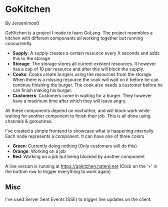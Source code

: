 # GoKitchen
By Jeroenimoo0

GoKitchen is a project I made to learn GoLang. The project resembles a kitchen with different components all working together but running concurrently.

- **Supply**: A supply creates a certain resource every X seconds and adds this to the storage
- **Storage**: The storage stores all current existent resources. It however has a cap of 10 per resource and after this will block the supply.
- **Cooks**: Cooks create burgers using the resources from the storage. When there is a missing resource the cook will wait on it before he can continue finishing the burger. The cook also needs a customer before he can finish making his burger.
- **Customers**: Customers come in waiting for a burger. They however have a maximum time after which they will leave angry.

All these components depend on eachother, and will block work while waiting for another component to finish their job. This is all done using channels & goroutines.

I've created a simple frontend to showcase what is happening internally. Each node represents a component. It can have one of three colors
- **Green**: Currently doing nothing (Only customers will do this)
- **Orange**: Working on a job
- **Red**: Working on a job but being blocked by another component

A live version is running at https://gokitchen.haterd.net (Click on the '+' in the bottom row to trigger everything to work again)

## Misc
I've used Server Sent Events (SSE) to trigger live updates on the client.
